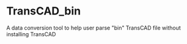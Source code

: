 # TransCAD_bin
A data conversion tool to help user parse "bin" TransCAD file without installing TransCAD
